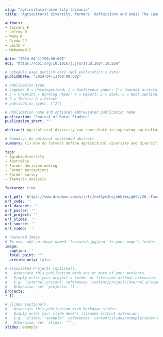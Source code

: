 ```yaml
---
slug: "agricultural-diversity-tasmania"
title: "Agricultural diversity, farmers’ definitions and uses: The case of Tasmanian farms"

authors:
- Tacconi F
- Lefroy D
- Waha K
- Ojeda JJ
- Leith P
- Mohammed C

date: "2024-04-11T00:00:00Z"
doi: "https://doi.org/10.1016/j.jrurstud.2024.103266"

# Schedule page publish date (NOT publication's date).
publishDate: "2024-04-11T00:00:00Z"

# Publication type.
# Legend: 0 = Uncategorized; 1 = Conference paper; 2 = Journal article;
# 3 = Preprint / Working Paper; 4 = Report; 5 = Book; 6 = Book section;
# 7 = Thesis; 8 = Patent
# publication_types: ["2"]

# Publication name and optional abbreviated publication name.
publication: "Journal of Rural Studies"
publication_short: ""

abstract: Agricultural diversity can contribute to improving agriculture and food systems sustainability, but it is commonly associated with smallholdings and subsistence farming. The drivers and trade-offs around diversification strategies in high-income countries remain poorly understood. Tasmania, due to its diverse climate and geography, is among the most agro-diverse regions in Australia, which makes it an interesting case to study. This paper addresses three main research questions: (1) How do farmers define agricultural diversity and diversification? 2) How is diversification ‘used’ as a farming strategy? and 3) What incentives and barriers are currently structuring the adoption of these strategies? We conducted Computer-Assisted Telephone Interviews with 95 farmers across Tasmania and analyse them qualitatively using thematic analysis. Our findings show that attitudes and motivations towards agricultural diversity vary among farmers depending on personal experiences, values and farming backgrounds and context. These motivations may influence the role that agricultural diversity plays within farms. We could identify a net distinction between farmers using diversification strategies: (1) as integral components of their business to respond to different needs and purposes, (2) purely as additional business opportunities or (3) for motivations that go beyond the financial value. Nevertheless, other farmers prefer specialisation as they find it more profitable or consider that investing in additional activities is too demanding or financially risky. As only 14 farms in our sample specialised in a single product, our results suggest that agricultural diversification strategies can also represent viable options also in a high-income country. However, the variety of responses and perspectives among the participants of this study indicates that future research and policy interventions promoting agricultural diversity should aim to identify and address the specific challenges encountered by the different approaches to diversification employed by farmers.

# Summary. An optional shortened abstract.
summary: (1) How do farmers define agricultural diversity and diversification? 2) How is diversification ‘used’ as a farming strategy? and 3) What incentives and barriers are currently structuring the adoption of these strategies?

tags:
- Agrobiodiversity
- Australia
- Farmer decision-making
- Farmer perceptions
- Farmer survey
- Thematic analysis

featured: true

url_pdf: 'https://www.dropbox.com/scl/fi/nx58yc3bcjohklmsjq69c/26.-Tacconi-et-al.-2024-JRS.pdf?rlkey=la77qe5u98kzhil5yqzrhfqk5&st=9333v9u1&dl=0'
url_code: ''
url_dataset: ''
url_poster: ''
url_project: ''
url_slides: ''
url_source: ''
url_video: ''

# Featured image
# To use, add an image named `featured.jpg/png` to your page's folder. 
image:
  caption: ''
  focal_point: ""
  preview_only: false

# Associated Projects (optional).
#   Associate this publication with one or more of your projects.
#   Simply enter your project's folder or file name without extension.
#   E.g. `internal-project` references `content/project/internal-project/index.md`.
#   Otherwise, set `projects: []`.
projects:
- []

# Slides (optional).
#   Associate this publication with Markdown slides.
#   Simply enter your slide deck's filename without extension.
#   E.g. `slides: "example"` references `content/slides/example/index.md`.
#   Otherwise, set `slides: ""`.
slides: example
---
```

